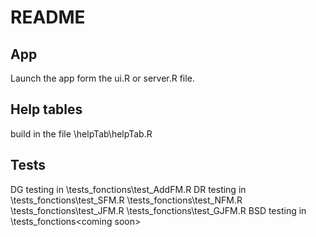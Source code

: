 # README

## App 
  Launch the app form the ui.R or server.R file.

## Help tables 
  build in the file \helpTab\helpTab.R

## Tests
  DG testing in   \tests_fonctions\test_AddFM.R
  DR testing in   \tests_fonctions\test_SFM.R
                  \tests_fonctions\test_NFM.R
                  \tests_fonctions\test_JFM.R
                  \tests_fonctions\test_GJFM.R
  BSD testing in  \tests_fonctions\<coming soon>
